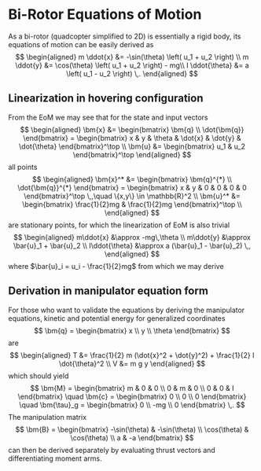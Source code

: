 # Bi-Rotor Equations of Motion

As a bi-rotor (quadcopter simplified to 2D) is essentially a rigid body, its equations of motion can be easily derived as
$$
\begin{aligned}
m \ddot{x} &= -\sin(\theta) \left( u_1 + u_2 \right) \\
m \ddot{y} &= \cos(\theta) \left( u_1 + u_2 \right) - mg\\
I \ddot{\theta} &= a \left( u_1 - u_2 \right) \,.
\end{aligned}
$$

## Linearization in hovering configuration

From the EoM we may see that for the state and input vectors
$$
\begin{aligned}
\bm{x} &= \begin{bmatrix} \bm{q} \\ \dot{\bm{q}} \end{bmatrix} = \begin{bmatrix} x & y & \theta & \dot{x} & \dot{y} & \dot{\theta} \end{bmatrix}^\top \\
\bm{u} &= \begin{bmatrix} u_1 & u_2 \end{bmatrix}^\top
\end{aligned}
$$
all points
$$
\begin{aligned}
\bm{x}^* &= \begin{bmatrix} \bm{q}^{*} \\ \dot{\bm{q}}^{*} \end{bmatrix} = \begin{bmatrix} x & y & 0 & 0 & 0 & 0 \end{bmatrix}^\top \,,\quad \{x,y\} \in \mathbb{R}^2 \\
\bm{u}^* &= \begin{bmatrix} \frac{1}{2}mg & \frac{1}{2}mg \end{bmatrix}^\top \\
\end{aligned}
$$
are stationary points, for which the linearization of EoM is also trivial
$$
\begin{aligned}
m\ddot{x} &\approx -mg\,\theta \\
m\ddot{y} &\approx \bar{u}_1 + \bar{u}_2 \\
I\ddot{\theta} &\approx a (\bar{u}_1 - \bar{u}_2) \,,
\end{aligned}
$$
where $\bar{u}_i = u_i - \frac{1}{2}mg$ from which we may derive

## Derivation in manipulator equation form

For those who want to validate the equations by deriving the manipulator equations, kinetic and potential energy for generalized coordinates
$$
\bm{q} = \begin{bmatrix}
  x \\ y \\ \theta
\end{bmatrix}
$$
are 
$$
\begin{aligned}
T &= \frac{1}{2} m (\dot{x}^2 + \dot{y}^2) + \frac{1}{2} I \dot{\theta}^2 \\
V &= m g y
\end{aligned}
$$
which should yield
$$
\bm{M} = \begin{bmatrix}
  m & 0 & 0 \\
  0 & m & 0 \\
  0 & 0 & I
\end{bmatrix} \quad
\bm{c} = \begin{bmatrix} 0 \\ 0 \\ 0 \end{bmatrix} \quad
\bm{\tau}_g = \begin{bmatrix} 0 \\ -mg \\ 0 \end{bmatrix} \,.
$$
The manipulation matrix
$$
\bm{B} = \begin{bmatrix} -\sin(\theta) & -\sin(\theta) \\ \cos(\theta) & \cos(\theta) \\ a & -a \end{bmatrix}
$$
can then be derived separately by evaluating thrust vectors and differentiating moment arms.
